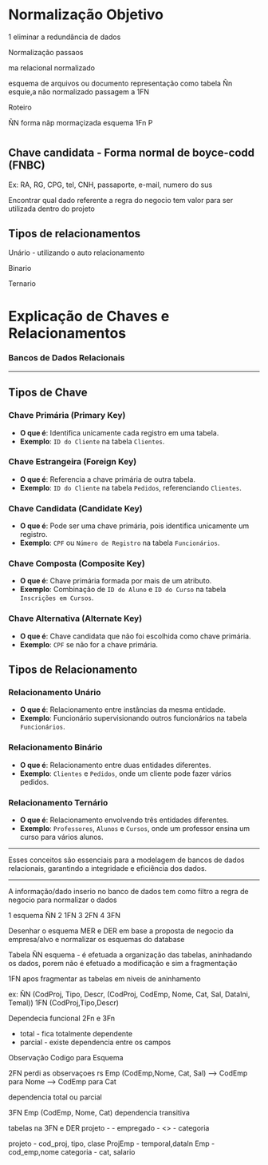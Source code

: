 # Normalização Objetivo

1 eliminar a redundância de dados

Normalização passaos

ma relacional normalizado

esquema de arquivos ou documento
representação como tabela Ñn
esquie,a não normalizado 
passagem a 1FN 

Roteiro

ÑN forma nãp mormaçizada
esquema 1Fn P


#


## Chave candidata - Forma normal de boyce-codd (FNBC)
Ex: RA, RG, CPG, tel, CNH, passaporte, e-mail, numero do sus

Encontrar qual dado referente a regra do negocio tem valor para ser utilizada dentro do projeto

## Tipos de relacionamentos
Unário - utilizando o auto relacionamento

Binario

Ternario


# Explicação de Chaves e Relacionamentos
### Bancos de Dados Relacionais

---
## Tipos de Chave

### Chave Primária (Primary Key)
- **O que é**: Identifica unicamente cada registro em uma tabela.
- **Exemplo**: `ID do Cliente` na tabela `Clientes`.

### Chave Estrangeira (Foreign Key)
- **O que é**: Referencia a chave primária de outra tabela.
- **Exemplo**: `ID do Cliente` na tabela `Pedidos`, referenciando `Clientes`.

### Chave Candidata (Candidate Key)
- **O que é**: Pode ser uma chave primária, pois identifica unicamente um registro.
- **Exemplo**: `CPF` ou `Número de Registro` na tabela `Funcionários`.

### Chave Composta (Composite Key)
- **O que é**: Chave primária formada por mais de um atributo.
- **Exemplo**: Combinação de `ID do Aluno` e `ID do Curso` na tabela `Inscrições em Cursos`.

### Chave Alternativa (Alternate Key)
- **O que é**: Chave candidata que não foi escolhida como chave primária.
- **Exemplo**: `CPF` se não for a chave primária.

## Tipos de Relacionamento

### Relacionamento Unário
- **O que é**: Relacionamento entre instâncias da mesma entidade.
- **Exemplo**: Funcionário supervisionando outros funcionários na tabela `Funcionários`.

### Relacionamento Binário
- **O que é**: Relacionamento entre duas entidades diferentes.
- **Exemplo**: `Clientes` e `Pedidos`, onde um cliente pode fazer vários pedidos.

### Relacionamento Ternário
- **O que é**: Relacionamento envolvendo três entidades diferentes.
- **Exemplo**: `Professores`, `Alunos` e `Cursos`, onde um professor ensina um curso para vários alunos.

---

Esses conceitos são essenciais para a modelagem de bancos de dados relacionais, garantindo a integridade e eficiência dos dados.

---

A informação/dado inserio no banco de dados tem como filtro a regra de negocio para normalizar o dados

1 esquema ÑN
2 1FN
3 2FN
4 3FN

Desenhar o esquema MER e DER em base a proposta de negocio da empresa/alvo e normalizar os esquemas do database

Tabela ÑN esquema - é efetuada a organização das tabelas, aninhadando os dados, porem não é efetuado a modificação e sim a fragmentação

1FN apos fragmentar as tabelas em niveis de aninhamento

ex:
ÑN
(CodProj, Tipo, Descr,
  (CodProj, CodEmp, Nome, Cat, Sal, DataIni, Temal))
1FN
(CodProj,Tipo,Descr)


Dependecia funcional 2Fn e 3Fn
- total - fica totalmente dependente
- parcial -  existe dependencia entre os campos

Observação Codigo para Esquema

2FN
perdi as observaçoes rs
Emp (CodEmp,Nome, Cat, Sal)
--> CodEmp para Nome
--> CodEmp para Cat

dependencia total ou parcial


3FN
Emp (CodEmp, Nome, Cat)
dependencia transitiva


tabelas na 3FN e DER 
projeto - <projEmp> -  empregado - <> - categoria 

projeto - cod_proj, tipo, clase
ProjEmp - temporal,dataIn
Emp - cod_emp,nome
categoria - cat, salario

